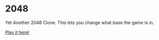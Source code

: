 # 2048
Yet Another 2048 Clone.
This lets you change what base the game is in.

[Play it here!](http://2048.yesiamawesome.com/)

